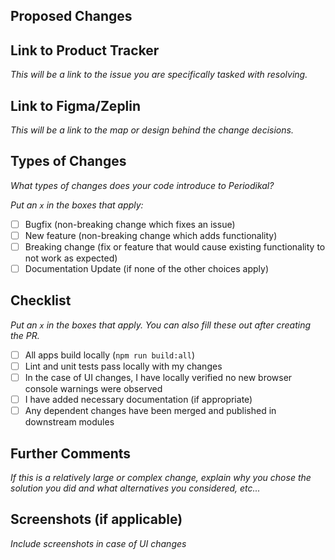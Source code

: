 ## Proposed Changes  

## Link to Product Tracker  
*This will be a link to the issue you are specifically tasked with resolving.*  

## Link to Figma/Zeplin  

*This will be a link to the map or design behind the change decisions.*  

## Types of Changes  

*What types of changes does your code introduce to Periodikal?*  

_Put an `x` in the boxes that apply:_  
- [ ] Bugfix (non-breaking change which fixes an issue)  
- [ ] New feature (non-breaking change which adds functionality)  
- [ ] Breaking change (fix or feature that would cause existing functionality to not work as expected)  
- [ ] Documentation Update (if none of the other choices apply)  

## Checklist  

_Put an `x` in the boxes that apply. You can also fill these out after creating the PR._  

- [ ] All apps build locally (`npm run build:all`)  
- [ ] Lint and unit tests pass locally with my changes  
- [ ] In the case of UI changes, I have locally verified no new browser console warnings were observed  
- [ ] I have added necessary documentation (if appropriate)  
- [ ] Any dependent changes have been merged and published in downstream modules  

## Further Comments  
*If this is a relatively large or complex change, explain why you chose the solution you did and what alternatives you considered, etc...*  

## Screenshots (if applicable)  
*Include screenshots in case of UI changes*  
